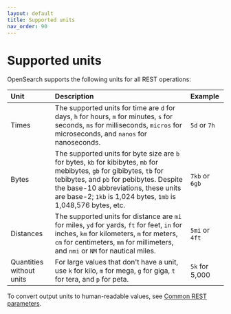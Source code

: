 ```yaml
---
layout: default
title: Supported units
nav_order: 90
---
```


# Supported units

OpenSearch supports the following units for all REST operations:

Unit | Description | Example
:--- | :--- | :---
Times | The supported units for time are `d` for days, `h` for hours, `m` for minutes, `s` for seconds, `ms` for milliseconds, `micros` for microseconds, and `nanos` for nanoseconds. | `5d` or `7h`
Bytes | The supported units for byte size are `b` for bytes, `kb` for kibibytes, `mb` for mebibytes, `gb` for gibibytes, `tb` for tebibytes, and `pb` for pebibytes. Despite the base-10 abbreviations, these units are base-2; `1kb` is 1,024 bytes, `1mb` is 1,048,576 bytes, etc. | `7kb` or `6gb`
Distances | The supported units for distance are `mi` for miles, `yd` for yards, `ft` for feet, `in` for inches, `km` for kilometers, `m` for meters, `cm` for centimeters, `mm` for millimeters, and `nmi` or `NM` for nautical miles. | `5mi` or `4ft`
Quantities without units | For large values that don't have a unit, use `k` for kilo, `m` for mega, `g` for giga, `t` for tera, and `p` for peta. | `5k` for 5,000

To convert output units to human-readable values, see [Common REST parameters]({{site.url}}{{site.baseurl}}/opensearch/common-parameters/).
